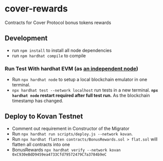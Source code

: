 # cover-rewards

Contracts for Cover Protocol bonus tokens rewards

## Development
* run `npm install` to install all node dependencies
* run `npm hardhat compile` to compile

### Run Test With hardhat EVM (as [an independent node](https://hardhat.dev/hardhat-evm/#connecting-to-hardhat-evm-from-wallets-and-other-software))
* Run `npx hardhat node` to setup a local blockchain emulator in one terminal.
* `npx hardhat test --network localhost` run tests in a new terminal.
 **`npx hardhat node` restart required after full test run.** As the blockchain timestamp has changed.

## Deploy to Kovan Testnet
* Comment out requirement in Constructor of the Migrator
* Run `npx hardhat run scripts/deploy.js --network kovan`.
* Run `npx hardhat flatten contracts/BonusRewards.sol > flat.sol` will flatten all contracts into one
* BonusRewards
`npx hardhat verify --network kovan 0xC930eBdD9459ea4733Cfd79572479C7a3784b9eC`
